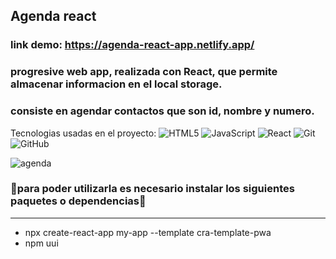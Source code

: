 
<h2>Agenda react</h2>

### <a>link demo: https://agenda-react-app.netlify.app/</h2>
### progresive web app, realizada con React, que permite almacenar informacion en el local storage.
### consiste en agendar contactos que son id, nombre y numero.
Tecnologias usadas en el proyecto:
![HTML5](https://img.shields.io/badge/-HTML5-000000?style=flat&logo=html5)
![JavaScript](https://img.shields.io/badge/-JavaScript-000000?style=flat&logo=javascript)
![React](https://img.shields.io/badge/-React-222222?style=flat&logo=React&logoColor=61DAFB)
![Git](https://img.shields.io/badge/-Git-222222?style=flat&logo=git&logoColor=F05032)
![GitHub](https://img.shields.io/badge/-GitHub-222222?style=flat&logo=github&logoColor=181717)

![agenda](https://user-images.githubusercontent.com/78902757/129146219-770f2fa8-d888-4803-a717-c55ce39b0225.png)
### 🔧para poder utilizarla es necesario instalar los siguientes paquetes o dependencias🔧
<hr>
<ul>
<li>npx create-react-app my-app --template cra-template-pwa</li>
<li>npm uui</li>
</ul>
